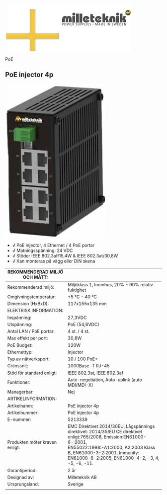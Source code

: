 ![](_page_0_Picture_0.jpeg)

PoE

## PoE injector 4p

![](_page_0_Picture_3.jpeg)

- √ PoE injector, 4 Ethernet / 4 PoE portar
- √ Matningsspänning: 24 VDC
- √ Stöder IEEE 802.3af/15,4W & IEEE 802.3at/30,8W
- √ Kan monteras på vägg eller DIN skena

| REKOMMENDERAD MILJÖ OCH MÅTT:  |                                                                                                                                                                                                                                                  |
|--------------------------------|--------------------------------------------------------------------------------------------------------------------------------------------------------------------------------------------------------------------------------------------------|
| Rekommenderad miljö:           | Miljöklass 1, Inomhus, 20% ~ 90% relativ fuktighet                                                                                                                                                                                               |
| Omgivningstemperatur:          | +5 °C - 40 °C                                                                                                                                                                                                                                    |
| Dimension (HxBxD):             | 117x155x135 mm                                                                                                                                                                                                                                   |
| ELEKTRISK INFORMATION:         |                                                                                                                                                                                                                                                  |
| Inspänning:                    | 27,3VDC                                                                                                                                                                                                                                          |
| Utspänning:                    | PoE (54,6VDC)                                                                                                                                                                                                                                    |
| Antal LAN / PoE portar:        | 4 st. / 4 st.                                                                                                                                                                                                                                    |
| Max effekt per port:           | 30,8W                                                                                                                                                                                                                                            |
| PoE Budget:                    | 120W                                                                                                                                                                                                                                             |
| Ethernettyp:                   | Injector                                                                                                                                                                                                                                         |
| Typ av nätverksport:           | 10 / 100 PoE+                                                                                                                                                                                                                                    |
| Gränssnit:                     | 1000Base-T RJ-45                                                                                                                                                                                                                                 |
| Stöd för standard enligt:      | IEEE 802.3at, IEEE 802.3af                                                                                                                                                                                                                       |
| Funktioner:                    | Auto-negotiation, Auto-uplink (auto MDI/MDI-X)                                                                                                                                                                                                   |
| Managerbar:                    | Nej                                                                                                                                                                                                                                              |
| ARTIKELINFORMATION:            |                                                                                                                                                                                                                                                  |
| Artikelnamn:                   | PoE injector 4p                                                                                                                                                                                                                                  |
| Artikelnummer:                 | PoE injector 4p                                                                                                                                                                                                                                  |
| E-nummer:                      | 5213339                                                                                                                                                                                                                                          |
| Produkten möter kraven enligt: | EMC Direktivet 2014/30EU, Lågspännings direktivet: 2014/35/EU CE direktivet enligt:765/2008, Emission:EN61000-6-:2001,<br>EN55022:1998:-A1:2000, A2:2003 Klass B, EN61000-3-2:2001. Immunity: EN61000-6-2:2005, EN61000-4-2, -3, 4, -5, -6, -11. |
| Garantiperiod:                 | 2 år                                                                                                                                                                                                                                             |
| Designad av:                   | Milleteknik AB                                                                                                                                                                                                                                   |
| Ursprungsland:                 | Sverige                                                                                                                                                                                                                                          |
|                                |                                                                                                                                                                                                                                                  |